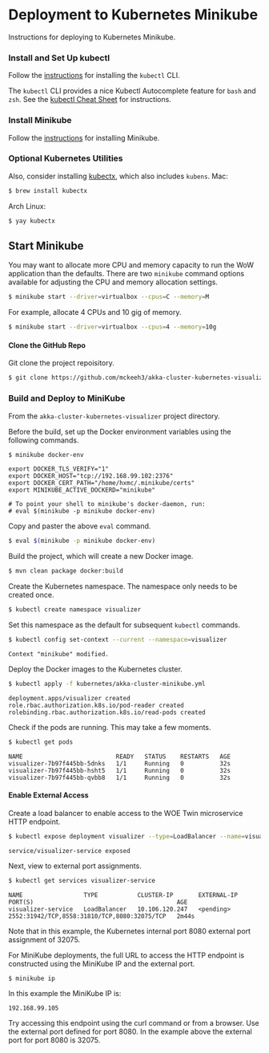 
# Deployment to Kubernetes Minikube

Instructions for deploying to Kubernetes Minikube.

### Install and Set Up kubectl

Follow the [instructions](https://kubernetes.io/docs/tasks/tools/install-kubectl/) for installing the `kubectl` CLI.

The `kubectl` CLI provides a nice Kubectl Autocomplete feature for `bash` and `zsh`.
See the [kubectl Cheat Sheet](https://kubernetes.io/docs/reference/kubectl/cheatsheet/#kubectl-autocomplete) for instructions.

### Install Minikube

Follow the [instructions](https://kubernetes.io/docs/tasks/tools/install-minikube/) for installing Minikube.

### Optional Kubernetes Utilities

Also, consider installing [kubectx](https://github.com/ahmetb/kubectx), which also includes `kubens`.
Mac:
~~~bash
$ brew install kubectx
~~~
Arch Linux:
~~~bash
$ yay kubectx
~~~

## Start Minikube

You may want to allocate more CPU and memory capacity to run the WoW application than the defaults. There are two `minikube` command options available for adjusting the CPU and memory allocation settings.

~~~bash
$ minikube start --driver=virtualbox --cpus=C --memory=M
~~~

For example, allocate 4 CPUs and 10 gig of memory.

~~~bash
$ minikube start --driver=virtualbox --cpus=4 --memory=10g
~~~

#### Clone the GitHub Repo

Git clone the project repoisitory.

~~~bash
$ git clone https://github.com/mckeeh3/akka-cluster-kubernetes-visualizer.git
~~~

### Build and Deploy to MiniKube

From the `akka-cluster-kubernetes-visualizer` project directory.

Before the build, set up the Docker environment variables using the following commands.
~~~bash
$ minikube docker-env
~~~
~~~
export DOCKER_TLS_VERIFY="1"
export DOCKER_HOST="tcp://192.168.99.102:2376"
export DOCKER_CERT_PATH="/home/hxmc/.minikube/certs"
export MINIKUBE_ACTIVE_DOCKERD="minikube"

# To point your shell to minikube's docker-daemon, run:
# eval $(minikube -p minikube docker-env)
~~~
Copy and paster the above `eval` command.
~~~bash
$ eval $(minikube -p minikube docker-env)
~~~

Build the project, which will create a new Docker image.
~~~bash
$ mvn clean package docker:build
~~~

Create the Kubernetes namespace. The namespace only needs to be created once.
~~~bash
$ kubectl create namespace visualizer     
~~~

Set this namespace as the default for subsequent `kubectl` commands.
~~~bash
$ kubectl config set-context --current --namespace=visualizer
~~~
~~~
Context "minikube" modified.
~~~

Deploy the Docker images to the Kubernetes cluster.
~~~bash
$ kubectl apply -f kubernetes/akka-cluster-minikube.yml
~~~
~~~
deployment.apps/visualizer created
role.rbac.authorization.k8s.io/pod-reader created
rolebinding.rbac.authorization.k8s.io/read-pods created
~~~

Check if the pods are running. This may take a few moments.

~~~bash
$ kubectl get pods                                          
~~~
~~~
NAME                          READY   STATUS    RESTARTS   AGE
visualizer-7b97f445bb-5dnks   1/1     Running   0          32s
visualizer-7b97f445bb-hsht5   1/1     Running   0          32s
visualizer-7b97f445bb-qvbb8   1/1     Running   0          32s
~~~

#### Enable External Access

Create a load balancer to enable access to the WOE Twin microservice HTTP endpoint.

~~~bash
$ kubectl expose deployment visualizer --type=LoadBalancer --name=visualizer-service
~~~
~~~
service/visualizer-service exposed
~~~

Next, view to external port assignments.

~~~bash
$ kubectl get services visualizer-service                                           
~~~
~~~
NAME                 TYPE           CLUSTER-IP       EXTERNAL-IP   PORT(S)                                        AGE
visualizer-service   LoadBalancer   10.106.120.247   <pending>     2552:31942/TCP,8558:31810/TCP,8080:32075/TCP   2m44s
~~~

Note that in this example, the Kubernetes internal port 8080 external port assignment of 32075.

For MiniKube deployments, the full URL to access the HTTP endpoint is constructed using the MiniKube IP and the external port.

~~~bash
$ minikube ip       
~~~
In this example the MiniKube IP is:
~~~
192.168.99.105
~~~
Try accessing this endpoint using the curl command or from a browser. Use the external port defined for port 8080. In the example above the external port for port 8080 is 32075.
